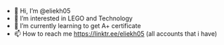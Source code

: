 - 👋 Hi, I’m @eliekh05
- 👀 I’m interested in LEGO and Technology
- 🌱 I’m currently learning to get A+ certificate
- 📫 How to reach me https://linktr.ee/eliekh05 (all accounts that i have)

<!---
eliekh05/eliekh05 is a ✨ special ✨ repository because its `README.md` (this file) appears on your GitHub profile.
You can click the Preview link to take a look at your changes.
--->
